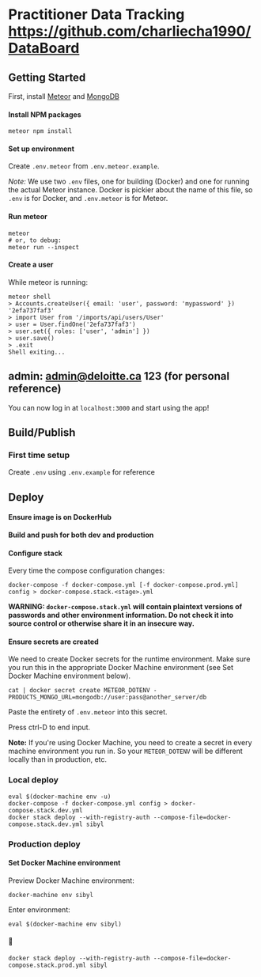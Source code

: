 #  Practitioner Data Tracking https://github.com/charliecha1990/DataBoard

## Getting Started

First, install [Meteor](https://www.meteor.com/install) and [MongoDB](https://www.mongodb.com/download-center?jmp=nav#community)

#### Install NPM packages

`meteor npm install`

#### Set up environment

Create `.env.meteor` from `.env.meteor.example`.

*Note:* We use two `.env` files, one for building (Docker) and one for running
the actual Meteor instance. Docker is pickier about the name of this file, so
`.env` is for Docker, and `.env.meteor` is for Meteor.

#### Run meteor

```
meteor
# or, to debug:
meteor run --inspect
```

#### Create a user

While meteor is running:
```
meteor shell
> Accounts.createUser({ email: 'user', password: 'mypassword' })
'2efa737faf3'
> import User from '/imports/api/users/User'
> user = User.findOne('2efa737faf3')
> user.set({ roles: ['user', 'admin'] })
> user.save()
> .exit
Shell exiting...
```
##  admin:  admin@deloitte.ca  123 (for personal reference)

You can now log in at `localhost:3000` and start using the app!

## Build/Publish

### First time setup

Create `.env` using `.env.example` for reference



## Deploy

#### Ensure image is on DockerHub

**Build and push for both dev and production**

#### Configure stack

Every time the compose configuration changes:

```
docker-compose -f docker-compose.yml [-f docker-compose.prod.yml] config > docker-compose.stack.<stage>.yml
```

**WARNING: `docker-compose.stack.yml` will contain plaintext versions of
passwords and other environment information. Do not check it into source
control or otherwise share it in an insecure way.**

#### Ensure secrets are created

We need to create Docker secrets for the runtime environment. Make sure you run
this in the appropriate Docker Machine environment (see Set Docker Machine environment below).

```
cat | docker secret create METEOR_DOTENV -
PRODUCTS_MONGO_URL=mongodb://user:pass@another_server/db
```

Paste the entirety of `.env.meteor` into this secret.

Press ctrl-D to end input.

**Note:** If you're using Docker Machine, you need to create a secret in
every machine environment you run in. So your `METEOR_DOTENV` will be
different locally than in production, etc.

### Local deploy

```
eval $(docker-machine env -u)
docker-compose -f docker-compose.yml config > docker-compose.stack.dev.yml
docker stack deploy --with-registry-auth --compose-file=docker-compose.stack.dev.yml sibyl
```

### Production deploy

#### Set Docker Machine environment

Preview Docker Machine environment:
  ```
  docker-machine env sibyl
  ```

Enter environment:
  ```
  eval $(docker-machine env sibyl)
  ```

#### 🚀
  ```
  docker stack deploy --with-registry-auth --compose-file=docker-compose.stack.prod.yml sibyl
  ```
